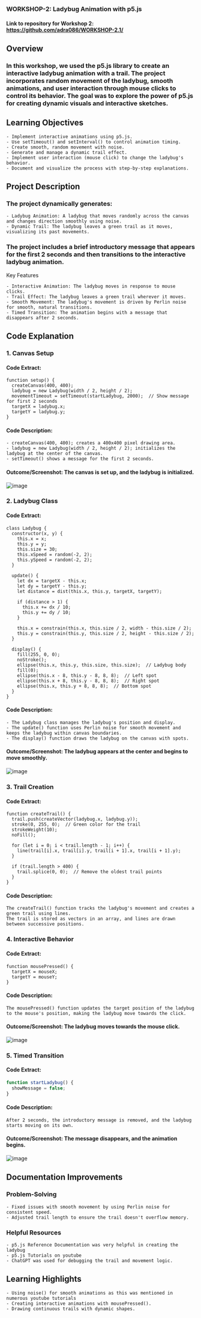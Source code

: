 ### WORKSHOP-2: Ladybug Animation with p5.js

#### Link to repository for Workshop 2: https://github.com/adra086/WORKSHOP-2.1/

## Overview
### In this workshop, we used the p5.js library to create an interactive ladybug animation with a trail. The project incorporates random movement of the ladybug, smooth animations, and user interaction through mouse clicks to control its behavior. The goal was to explore the power of p5.js for creating dynamic visuals and interactive sketches.

## Learning Objectives
    - Implement interactive animations using p5.js.
    - Use setTimeout() and setInterval() to control animation timing.
    - Create smooth, random movement with noise.
    - Generate and manage a dynamic trail effect.
    - Implement user interaction (mouse click) to change the ladybug's behavior.
    - Document and visualize the process with step-by-step explanations.

## Project Description
### The project dynamically generates:
    - Ladybug Animation: A ladybug that moves randomly across the canvas and changes direction smoothly using noise.
    - Dynamic Trail: The ladybug leaves a green trail as it moves, visualizing its past movements.

### The project includes a brief introductory message that appears for the first 2 seconds and then transitions to the interactive ladybug animation.
Key Features

    - Interactive Animation: The ladybug moves in response to mouse clicks.
    - Trail Effect: The ladybug leaves a green trail wherever it moves.
    - Smooth Movement: The ladybug's movement is driven by Perlin noise for smooth, natural transitions.
    - Timed Transition: The animation begins with a message that disappears after 2 seconds.

## Code Explanation
### 1. Canvas Setup
#### Code Extract: 

``` javscript
function setup() {
  createCanvas(400, 400);
  ladybug = new Ladybug(width / 2, height / 2);
  movementTimeout = setTimeout(startLadybug, 2000);  // Show message for first 2 seconds
  targetX = ladybug.x;
  targetY = ladybug.y;
}
```

#### Code Description:

    - createCanvas(400, 400); creates a 400x400 pixel drawing area.
    - ladybug = new Ladybug(width / 2, height / 2); initializes the ladybug at the center of the canvas.
    - setTimeout() shows a message for the first 2 seconds.

#### Outcome/Screenshot: The canvas is set up, and the ladybug is initialized.
![image](https://github.com/user-attachments/assets/df0decb9-509f-4f21-8c7d-08510add7480)

### 2. Ladybug Class
#### Code Extract:

``` javacsript
class Ladybug {
  constructor(x, y) {
    this.x = x;
    this.y = y;
    this.size = 30;
    this.xSpeed = random(-2, 2);
    this.ySpeed = random(-2, 2);
  }

  update() {
    let dx = targetX - this.x;
    let dy = targetY - this.y;
    let distance = dist(this.x, this.y, targetX, targetY);

    if (distance > 1) {
      this.x += dx / 10;
      this.y += dy / 10;
    }

    this.x = constrain(this.x, this.size / 2, width - this.size / 2);
    this.y = constrain(this.y, this.size / 2, height - this.size / 2);
  }

  display() {
    fill(255, 0, 0);
    noStroke();
    ellipse(this.x, this.y, this.size, this.size);  // Ladybug body
    fill(0);
    ellipse(this.x - 8, this.y - 8, 8, 8);  // Left spot
    ellipse(this.x + 8, this.y - 8, 8, 8);  // Right spot
    ellipse(this.x, this.y + 8, 8, 8);  // Bottom spot
  }
}
```
#### Code Description:

    - The Ladybug class manages the ladybug's position and display.
    - The update() function uses Perlin noise for smooth movement and keeps the ladybug within canvas boundaries.
    - The display() function draws the ladybug on the canvas with spots.

#### Outcome/Screenshot: The ladybug appears at the center and begins to move smoothly.
![image](https://github.com/user-attachments/assets/d1f0bfca-2847-47b7-870a-49e52723c242)

### 3. Trail Creation
#### Code Extract: 

``` javacsript
function createTrail() {
  trail.push(createVector(ladybug.x, ladybug.y));
  stroke(0, 255, 0);  // Green color for the trail
  strokeWeight(10);
  noFill();

  for (let i = 0; i < trail.length - 1; i++) {
    line(trail[i].x, trail[i].y, trail[i + 1].x, trail[i + 1].y);
  }

  if (trail.length > 400) {
    trail.splice(0, 0);  // Remove the oldest trail points
  }
}
```
#### Code Description:

    The createTrail() function tracks the ladybug's movement and creates a green trail using lines.
    The trail is stored as vectors in an array, and lines are drawn between successive positions.

### 4. Interactive Behavior
#### Code Extract:

``` javacsript
function mousePressed() {
  targetX = mouseX;
  targetY = mouseY;
}
```

#### Code Description:

    The mousePressed() function updates the target position of the ladybug to the mouse's position, making the ladybug move towards the click.

#### Outcome/Screenshot: The ladybug moves towards the mouse click.
![image](https://github.com/user-attachments/assets/15f1b55e-7878-4f92-a2e9-5d53ac321a94)

### 5. Timed Transition
#### Code Extract:

``` javascript
function startLadybug() {
  showMessage = false;
}
```
#### Code Description:

    After 2 seconds, the introductory message is removed, and the ladybug starts moving on its own.

#### Outcome/Screenshot: The message disappears, and the animation begins.
![image](https://github.com/user-attachments/assets/2924e226-1a3f-4109-9201-f2a210c80f67)

## Documentation Improvements
### Problem-Solving

    - Fixed issues with smooth movement by using Perlin noise for consistent speed.
    - Adjusted trail length to ensure the trail doesn't overflow memory.

### Helpful Resources

    - p5.js Reference Documentation was very helpful in creating the ladybug
    - p5.js Tutorials on youtube
    - ChatGPT was used for debugging the trail and movement logic.

## Learning Highlights

    - Using noise() for smooth animations as this was mentioned in numerous youtube tutorials
    - Creating interactive animations with mousePressed().
    - Drawing continuous trails with dynamic shapes.
